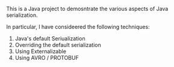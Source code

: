 This is a Java project to demosntrate the various aspects of Java serialization.

In particular, I have consideered the following techniques:
1) Java's default Seriualization
2) Overriding the default serialization
3) Using Externalizable
4) Using AVRO / PROTOBUF